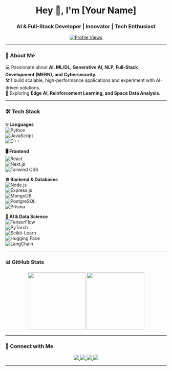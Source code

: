 <h1 align="center">Hey 👋, I'm [Your Name]</h1>
<h3 align="center">AI & Full-Stack Developer | Innovator | Tech Enthusiast</h3>

<p align="center">
  <a href="https://github.com/Harsh0369">
    <img src="https://komarev.com/ghpvc/?username=Harsh0369&label=Profile%20Views&color=0e75b6&style=flat" alt="Profile Views" />
  </a>
</p>

---

### 🚀 About Me  

💻 Passionate about **AI, ML/DL, Generative AI, NLP, Full-Stack Development (MERN), and Cybersecurity.**  
🛠️ I build scalable, high-performance applications and experiment with AI-driven solutions.  
📡 Exploring **Edge AI, Reinforcement Learning, and Space Data Analysis.**  

---

### 🛠️ Tech Stack  

**💡 Languages**  
![Python](https://img.shields.io/badge/-Python-05122A?style=flat&logo=python)  
![JavaScript](https://img.shields.io/badge/-JavaScript-05122A?style=flat&logo=javascript)  
![C++](https://img.shields.io/badge/-C++-05122A?style=flat&logo=cplusplus)  

**🖥️ Frontend**  
![React](https://img.shields.io/badge/-React-05122A?style=flat&logo=react)  
![Next.js](https://img.shields.io/badge/-Next.js-05122A?style=flat&logo=nextdotjs)  
![Tailwind CSS](https://img.shields.io/badge/-Tailwind_CSS-05122A?style=flat&logo=tailwind-css)  

**⚙️ Backend & Databases**  
![Node.js](https://img.shields.io/badge/-Node.js-05122A?style=flat&logo=node.js)  
![Express.js](https://img.shields.io/badge/-Express.js-05122A?style=flat&logo=express)  
![MongoDB](https://img.shields.io/badge/-MongoDB-05122A?style=flat&logo=mongodb)  
![PostgreSQL](https://img.shields.io/badge/-PostgreSQL-05122A?style=flat&logo=postgresql)  
![Prisma](https://img.shields.io/badge/-Prisma-05122A?style=flat&logo=prisma)  

**🧠 AI & Data Science**  
![TensorFlow](https://img.shields.io/badge/-TensorFlow-05122A?style=flat&logo=tensorflow)  
![PyTorch](https://img.shields.io/badge/-PyTorch-05122A?style=flat&logo=pytorch)  
![Scikit-Learn](https://img.shields.io/badge/-ScikitLearn-05122A?style=flat&logo=scikitlearn)  
![Hugging Face](https://img.shields.io/badge/-HuggingFace-05122A?style=flat&logo=huggingface)  
![LangChain](https://img.shields.io/badge/-LangChain-05122A?style=flat&logo=langchain)  

---

### 📊 GitHub Stats  

<p align="center">
  <img src="https://github-readme-stats.vercel.app/api?username=Harsh0369&show_icons=true&theme=tokyonight" height="180px" />
  <img src="https://github-readme-streak-stats.herokuapp.com/?user=Harsh0369&theme=tokyonight" height="180px" />
</p>

---

### 🤝 Connect with Me  

<p align="center">
  <a href="https://linkedin.com/in/harshagarwal963">
    <img src="https://img.shields.io/badge/-LinkedIn-0A66C2?style=flat&logo=linkedin&logoColor=white" />
  </a>
  <a href="https://twitter.com/YourTwitterHandle">
    <img src="https://img.shields.io/badge/-Twitter-1DA1F2?style=flat&logo=twitter&logoColor=white" />
  </a>
  <a href="https://github.com/Harsh0369">
    <img src="https://img.shields.io/badge/-GitHub-181717?style=flat&logo=github&logoColor=white" />
  </a>
  <a href="mailto:harshagarwal81528@gmail.com">
    <img src="https://img.shields.io/badge/-Email-D14836?style=flat&logo=gmail&logoColor=white" />
  </a>
</p>

---

